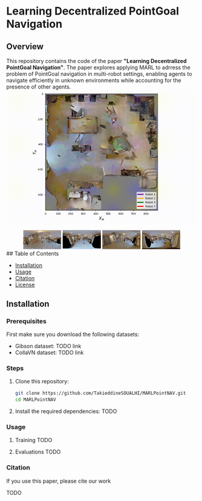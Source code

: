 
# Learning Decentralized PointGoal Navigation

## Overview

This repository contains the code of the paper **"Learning Decentralized PointGoal Navigation"**. The paper explores applying MARL to adrress the problem of PointGoal navigation in multi-robot settings, enabling agents to navigate efficiently in unknown environments while accounting for the presence of other agents.
![](https://github.com/TakieddineSOUALHI/MARLPointNAV/blob/main/video.gif)

<div align="center">
  <img src="https://github.com/TakieddineSOUALHI/MARLPointNAV/blob/main/0.gif" alt="Subfigure 1" width="20%" style=border: 20px solid red; margin: 5px;">
  <img src="https://github.com/TakieddineSOUALHI/MARLPointNAV/blob/main/1.gif" alt="Subfigure 2" width="20%" style=border: 20px solid orange; margin: 5px;">
  <img src="https://github.com/TakieddineSOUALHI/MARLPointNAV/blob/main/2.gif" alt="Subfigure 3" width="20%" style=border: 20px solid purple; margin: 5px;">
  <img src="https://github.com/TakieddineSOUALHI/MARLPointNAV/blob/main/3.gif" alt="Subfigure 4" width="20%" style=border: 20px solid green; margin: 5px;">
</div>
## Table of Contents

- [Installation](#installation)
- [Usage](#usage)
- [Citation](#citation)
- [License](#license)

## Installation

### Prerequisites

First make sure you download the following datasets: 
- Gibson dataset: TODO link
- CollaVN dataset: TODO link
### Steps

1. Clone this repository:
   ```bash
   git clone https://github.com/TakieddineSOUALHI/MARLPointNAV.git
   cd MARLPointNAV

2. Install the required dependencies:
TODO 
### Usage 
 1. Training 
TODO

 2. Evaluations
TODO 

 ### Citation 
If you use this paper, please cite our work  

TODO 



